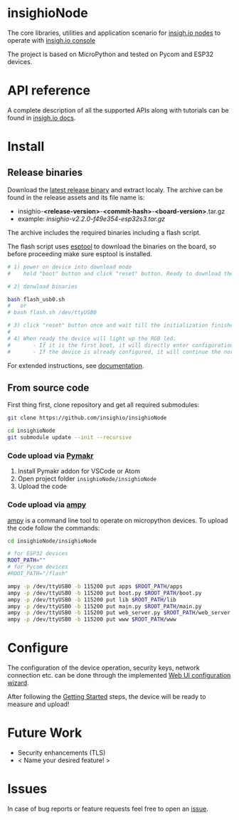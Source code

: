 # insighioNode

The core libraries, utilities and application scenario for [insigh.io nodes](https://insigh.io/iot-nodes/) to operate with [insigh.io console](https://console.insigh.io)

The project is based on MicroPython and tested on Pycom and ESP32 devices.

# API reference

A complete description of all the supported APIs along with tutorials can be found in [insigh.io docs](https://docs.insigh.io).

# Install

## Release binaries

Download the [latest release binary](https://github.com/insighio/insighioNode/releases) and extract localy. 
The archive can be found in the release assets and its file name is:
 * insighio-__\<release-version\>__-__\<commit-hash\>__-__\<board-version\>__.tar.gz
 * example: _insighio-v2.2.0-f49e354-esp32s3.tar.gz_
 
The archive includes the required binaries including a flash script. 

The flash script uses [esptool](https://github.com/espressif/esptool) to download the binaries on the board, so before proceeding make sure esptool is installed.

```bash
# 1) power on device into download mode
#    hold "boot" button and click "reset" button. Ready to download the binary

# 2) donwload binaries

bash flash_usb0.sh
#   or
# bash flash.sh /dev/ttyUSB0

# 3) click "reset" button once and wait till the initialization finishes. 
#
# 4) When ready the device will light up the RGB led. 
#       - If it is the first boot, it will directly enter configuration mode. 
#       - If the device is already configured, it will continue the normal execution circle.

```
For extended instructions, see [documentation](https://docs.insigh.io/firmwareapi/flashing/).

## From source code
First thing first, clone repository and get all required submodules:

```bash
git clone https://github.com/insighio/insighioNode

cd insighioNode
git submodule update --init --recursive
```

### Code upload via [Pymakr](https://pycom.io/products/supported-networks/pymakr/)

1. Install Pymakr addon for VSCode or Atom
1. Open project folder `insighioNode/insighioNode`
1. Upload the code

### Code upload via [ampy](https://github.com/scientifichackers/ampy)

[ampy](https://github.com/scientifichackers/ampy) is a command line tool to operate on micropython devices. To upload the code follow the commands:

```bash
cd insighioNode/insighioNode

# for ESP32 devices
ROOT_PATH=""
# for Pycom devices
#ROOT_PATH="/flash"

ampy -p /dev/ttyUSB0 -b 115200 put apps $ROOT_PATH/apps
ampy -p /dev/ttyUSB0 -b 115200 put boot.py $ROOT_PATH/boot.py
ampy -p /dev/ttyUSB0 -b 115200 put lib $ROOT_PATH/lib
ampy -p /dev/ttyUSB0 -b 115200 put main.py $ROOT_PATH/main.py
ampy -p /dev/ttyUSB0 -b 115200 put web_server.py $ROOT_PATH/web_server.py
ampy -p /dev/ttyUSB0 -b 115200 put www $ROOT_PATH/www
```

# Configure

The configuration of the device operation, security keys, network connection etc. can be done through the implemented [Web UI configuration wizard](https://docs.insigh.io/gettingstarted/configuration/).

After following the [Getting Started](https://docs.insigh.io/gettingstarted/) steps, the device will be ready to measure and upload!

# Future Work

* Security enhancements (TLS)
* < Name your desired feature! >

# Issues

In case of bug reports or feature requests feel free to open an [issue](https://github.com/insighio/insighioNode/issues).
